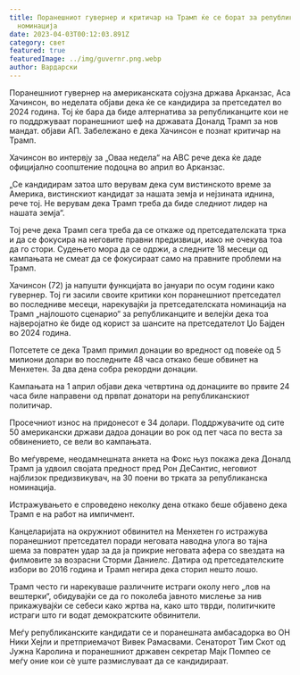 ```yaml
---
title: Поранешниот гувернер и критичар на Трамп ќе се борат за републиканска
  номинација
date: 2023-04-03T00:12:03.891Z
category: свет
featured: true
featuredImage: ../img/guvernr.png.webp
author: Вардарски
---
```


Поранешниот гувернер на американската сојузна држава Арканзас, Аса Хачинсон, во неделата објави дека ќе се кандидира за претседател во 2024 година. Тој ќе бара да биде алтернатива за републиканците кои не го поддржуваат поранешниот шеф на државата Доналд Трамп за нов мандат. објави АП. Забележано е дека Хачинсон е познат критичар на Трамп.

Хачинсон во интервју за „Оваа недела“ на ABC рече дека ќе даде официјално соопштение подоцна во април во Арканзас.

„Се кандидирам затоа што верувам дека сум вистинското време за Америка, вистинскиот кандидат за нашата земја и нејзината иднина, рече тој. Не верувам дека Трамп треба да биде следниот лидер на нашата земја“.

Тој рече дека Трамп сега треба да се откаже од претседателската трка и да се фокусира на неговите правни предизвици, иако не очекува тоа да го стори. Судењето мора да се одржи, а следните 18 месеци од кампањата не смеат да се фокусираат само на правните проблеми на Трамп.

Хачинсон (72) ја напушти функцијата во јануари по осум години како гувернер. Тој ги засили своите критики кон поранешниот претседател во последниве месеци, нарекувајќи ја претседателската номинација на Трамп „најлошото сценарио“ за републиканците и велејќи дека тоа најверојатно ќе биде од корист за шансите на претседателот Џо Бајден во 2024 година.

Потсетете се дека Трамп примил донации во вредност од повеќе од 5 милиони долари во последните 48 часа откако беше обвинет на Менхетен. За два дена собра рекордни донации.

Кампањата на 1 април објави дека четвртина од донациите во првите 24 часа биле направени од првпат донатори на републиканскиот политичар.

Просечниот износ на придонесот е 34 долари. Поддржувачите од сите 50 американски држави дадоа донации во рок од пет часа по веста за обвинението, се вели во кампањата.

Во меѓувреме, неодамнешната анкета на Фокс њуз покажа дека Доналд Трамп ја удвоил својата предност пред Рон ДеСантис, неговиот најблизок предизвикувач, на 30 поени во трката за републиканска номинација.

Истражувањето е спроведено неколку дена откако беше објавено дека Трамп е на работ на импичмент.

Канцеларијата на окружниот обвинител на Менхетен го истражува поранешниот претседател поради неговата наводна улога во тајна шема за повратен удар за да ја прикрие неговата афера со ѕвездата на филмовите за возрасни Сторми Даниелс. Датира од претседателските избори во 2016 година и Трамп негира дека сторил нешто лошо.

Трамп често ги нарекуваше различните истраги околу него „лов на вештерки“, обидувајќи се да го поколеба јавното мислење за нив прикажувајќи се себеси како жртва на, како што тврди, политичките истраги што ги водат демократските обвинители.

Меѓу републиканските кандидати се и поранешната амбасадорка во ОН Ники Хејли и претприемачот Вивек Рамасвами. Сенаторот Тим ​​Скот од Јужна Каролина и поранешниот државен секретар Мајк Помпео се меѓу оние кои сè уште размислуваат да се кандидираат.

